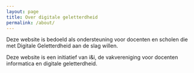 ```yaml
---
layout: page
title: Over digitale geletterdheid
permalink: /about/
---
```


Deze website is bedoeld als ondersteuning voor docenten en scholen die
met Digitale Geletterdheid aan de slag willen.

Deze website is een initiatief van i&i, de vakvereniging voor docenten
informatica en digitale geletterdheid.
